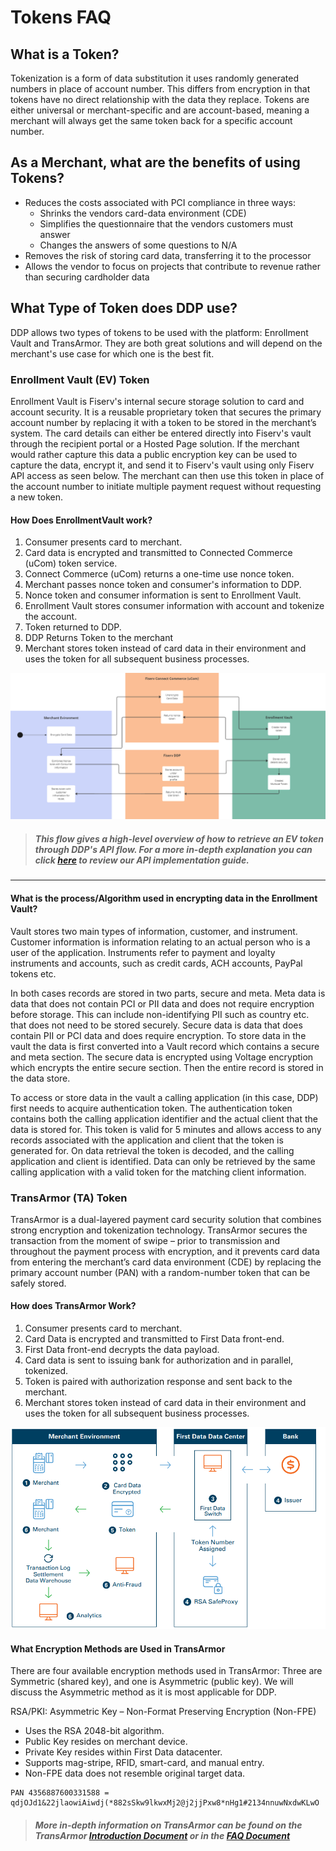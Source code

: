 # Tokens FAQ

## What is a Token?

Tokenization is a form of data substitution it uses randomly generated numbers in place of account number. This differs from encryption in that tokens have no direct relationship with the data they replace. Tokens are either universal or merchant-specific and are account-based, meaning a merchant will always get the same token back for a specific account number.

## As a Merchant, what are the benefits of using Tokens?

- Reduces the costs associated with PCI compliance in three ways:
  - Shrinks the vendors card-data environment (CDE)
  - Simplifies the questionnaire that the vendors customers must answer
  - Changes the answers of some questions to N/A
- Removes the risk of storing card data, transferring it to the processor
- Allows the vendor to focus on projects that contribute to revenue rather than securing cardholder data

## What Type of Token does DDP use?

DDP allows two types of tokens to be used with the platform: Enrollment Vault and TransArmor. They are both great solutions and will depend on the merchant's use case for which one is the best fit.

### Enrollment Vault (EV) Token

Enrollment Vault is Fiserv's internal secure storage solution to card and account security. It is a reusable proprietary token that secures the primary account number by replacing it with a token to be stored in the merchant’s system. The card details can either be entered directly into Fiserv's vault through the recipient portal or a Hosted Page solution. If the merchant would rather capture this data a public encryption key can be used to capture the data, encrypt it, and send it to Fiserv's vault using only Fiserv API access as seen below. The merchant can then use this token in place of the account number to initiate multiple payment request without requesting a new token.

#### How Does EnrollmentVault work?

1. Consumer presents card to merchant.
2. Card data is encrypted and transmitted to Connected Commerce (uCom) token service.
3. Connect Commerce (uCom) returns a one-time use nonce token.
4. Merchant passes nonce token and consumer's information to DDP.
5. Nonce token and consumer information is sent to Enrollment Vault.
6. Enrollment Vault stores consumer information with account and tokenize the account.
7. Token returned to DDP.
8. DDP Returns Token to the merchant
9. Merchant stores token instead of card data in their environment and uses the token for all subsequent business processes.

![EV Token Flow](../../assets/images/EV2_flow.png)

> ##### *This flow gives a high-level overview of how to retrieve an EV token through DDP's API flow. For a more in-depth explanation you can click [here](../Documentation/interactive-guide/apiflow.md) to review our API implementation guide.*

___

#### What is the process/Algorithm used in encrypting data in the Enrollment Vault?

Vault stores two main types of information, customer, and instrument. Customer information is information relating to an actual person who is a user of the application. Instruments refer to payment and loyalty instruments and accounts, such as credit cards, ACH accounts, PayPal tokens etc.

In both cases records are stored in two parts, secure and meta. Meta data is data that does not contain PCI or PII data and does not require encryption before storage. This can include non-identifying PII such as country etc. that does not need to be stored securely. Secure data is data that does contain PII or PCI data and does require encryption. To store data in the vault the data is first converted into a Vault record which contains a secure and meta section. The secure data is encrypted using Voltage encryption which encrypts the entire secure section. Then the entire record is stored in the data store.

To access or store data in the vault a calling application (in this case, DDP) first needs to acquire authentication token. The authentication token contains both the calling application identifier and the actual client that the data is stored for. This token is valid for 5 minutes and allows access to any records associated with the application and client that the token is generated for. On data retrieval the token is decoded, and the calling application and client is identified. Data can only be retrieved by the same calling application with a valid token for the matching client information.

### TransArmor (TA) Token

TransArmor is a dual-layered payment card security solution that combines strong encryption and tokenization technology. TransArmor secures the transaction from the moment of swipe – prior to transmission and throughout the payment process with encryption, and it prevents card data from entering the merchant’s card data environment (CDE) by replacing the primary account number (PAN) with a random-number token that can be safely stored.

#### How does TransArmor Work?

1. Consumer presents card to merchant.
2. Card Data is encrypted and transmitted to First Data front-end.
3. First Data front-end decrypts the data payload.
4. Card data is sent to issuing bank for authorization and in parallel, tokenized.
5. Token is paired with authorization response and sent back to the merchant.
6. Merchant stores token instead of card data in their environment and uses the token for all subsequent business processes.

![TA Token Flow](../../assets/images/ta-flow.png)

#### What Encryption Methods are Used in TransArmor

There are four available encryption methods used in TransArmor: Three are Symmetric (shared key), and one is Asymmetric (public key). We will discuss the Asymmetric method as it is most applicable for DDP.

RSA/PKI: Asymmetric Key – Non-Format Preserving Encryption (Non-FPE)

- Uses the RSA 2048-bit algorithm.
- Public Key resides on merchant device.
- Private Key resides within First Data datacenter.
- Supports mag-stripe, RFID, smart-card, and manual entry.
- Non-FPE data does not resemble original target data.

```no-highlight
PAN 4356887600331588 = qdjOJd1&22jlaowiAiwdj(*882sSkw9lkwxMj2@j2jjPxw8*nHg1#2134nnuwNxdwKLwO
```

> ##### More in-depth information on TransArmor can be found on the TransArmor [Introduction Document](https://merchants.fiserv.com/content/dam/s7/firstdata/us/en/article_listing/301-654-transarmor_ss_2p.pdf) or in the [FAQ Document](https://merchants.fiserv.com/content/dam/s7/firstdata/us/en/article_listing/TransArmor_FAQ_Transitional.pdf)

